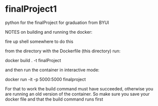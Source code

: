 # finalProject1
python for the finalProject for graduation from BYUI


NOTES on building and running the docker:

fire up shell somewhere to do this

from the directory with the Dockerfile (this directory) run:

docker build . -t finalProject
 
and then run the container in interactive mode:

docker run -it -p 5000:5000 finalproject

For that to work the build command must have succeeded, otherwise you are running an old version of the container.  So make sure you save your docker file and that the build command runs first
